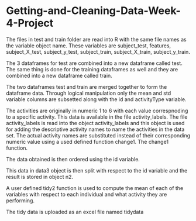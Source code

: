# Getting-and-Cleaning-Data-Week-4-Project
The files in test and train folder are read into R with the same file names
as the variable object name. These variables are subject_test, features,
subject_X_test, subject_y_test, subject_train, subject_X_train, subject_y_train.

The 3 dataframes for test are combined into a new dataframe called test. The 
same thing is done for the training dataframes as well and they are combined 
into a new dataframe called train. 

The two dataframes test and train are merged together to form the dataframe data. 
Through logical manipulation only the mean and std variable columns are subsetted
along with the id and activityType variable.

The activities are originally in numeric 1 to 6 with each value correspnoding 
to a specific activity. This data is available in the file activity_labels. The
file activity_labels is read into the object activity_labels and this object
is used for adding the descriptive activity names to name the activities in the
data set. The actual activity names are substituted instead of 
their corresponding numeric value using a used defined function change1. The 
change1 function.

The data obtained is then ordered using the id variable.

This data in data3 object is then split with respect to the id variable and the
result is stored in object n2.

A user defined tidy2 function is used to compute the mean of each of the variables
with respect to each individual and what activity they are performing.

The tidy data is uploaded as an excel file named tidydata
